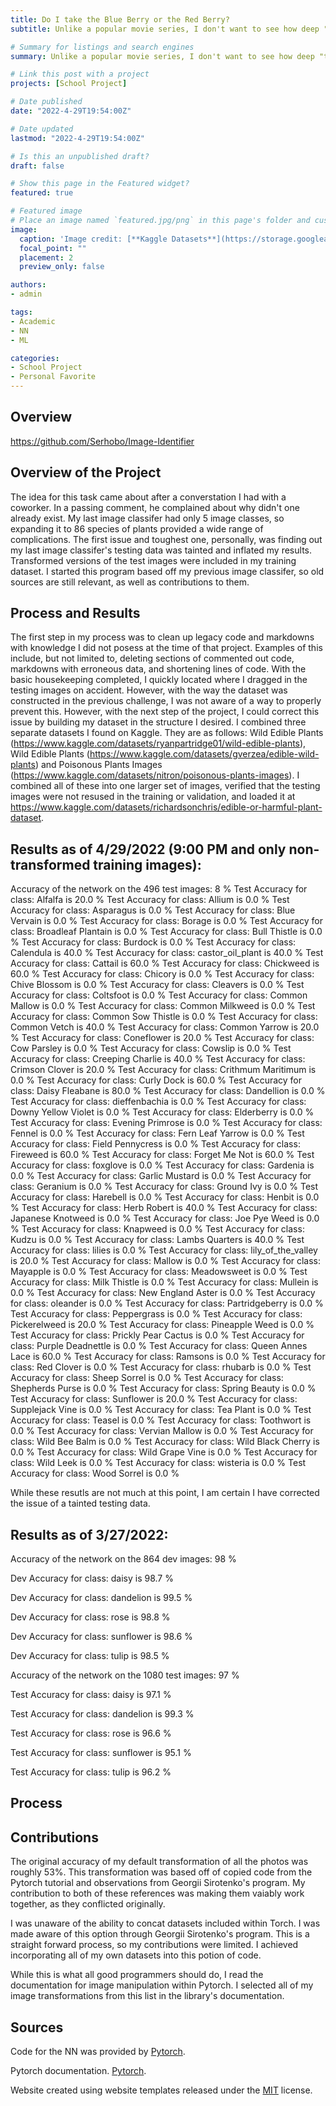 ```yaml
---
title: Do I take the Blue Berry or the Red Berry?
subtitle: Unlike a popular movie series, I don't want to see how deep "the rabbithole" goes. I assume other people feel like me, especially when identifying plants on a hike, or camping trip. I attempt to tackle identifying common edible and harmful plants. Take a look for yourself!

# Summary for listings and search engines
summary: Unlike a popular movie series, I don't want to see how deep "the rabbithole" goes. I assume other people feel like me, especially when identifying plants on a hike, or camping trip. I attempt to tackle identifying common edible and harmful plants. Take a look for yourself!

# Link this post with a project
projects: [School Project]

# Date published
date: "2022-4-29T19:54:00Z"

# Date updated
lastmod: "2022-4-29T19:54:00Z"

# Is this an unpublished draft?
draft: false

# Show this page in the Featured widget?
featured: true

# Featured image
# Place an image named `featured.jpg/png` in this page's folder and customize its options here.
image:
  caption: 'Image credit: [**Kaggle Datasets**](https://storage.googleapis.com/kaggle-datasets-images/8782/12270/c3af536d14e386a2bfd356d1cd84b67e/dataset-cover.jpg?t=2018-01-06-14-10-54)'
  focal_point: ""
  placement: 2
  preview_only: false

authors:
- admin

tags:
- Academic
- NN
- ML

categories:
- School Project
- Personal Favorite
---
```


## Overview

https://github.com/Serhobo/Image-Identifier


## Overview of the Project

The idea for this task came about after a converstation I had with a coworker.  In a passing comment, he complained about why didn't one already exist. My last image classifer had only 5 image classes, so expanding it to 86 species of plants provided a wide range of complications. The first issue and toughest one, personally, was finding out my last image classifer's testing data was tainted and inflated my results. Transformed versions of the test images were included in my training dataset. I started this program based off my previous image classifer, so old sources are still relevant, as well as contributions to them.

## Process and Results

The first step in my process was to clean up legacy code and markdowns with knowledge I did not posess at the time of that project. Examples of this include, but not limited to, deleting sections of commented out code, markdowns with erroneous data, and shortening lines of code. With the basic housekeeping completed, I quickly located where I dragged in the testing images on accident. However, with the way the dataset was constructed in the previous challenge, I was not aware of a way to properly prevent this. However, with the next step of the project, I could correct this issue by building my dataset in the structure I desired.
  I combined three separate datasets I found on Kaggle. They are as follows: Wild Edible Plants (https://www.kaggle.com/datasets/ryanpartridge01/wild-edible-plants), Wild Edible Plants (https://www.kaggle.com/datasets/gverzea/edible-wild-plants) and Poisonous Plants Images (https://www.kaggle.com/datasets/nitron/poisonous-plants-images). I combined all of these into one larger set of images, verified that the testing images were not resused in the training or validation, and loaded it at https://www.kaggle.com/datasets/richardsonchris/edible-or-harmful-plant-dataset.

## Results as of 4/29/2022 (9:00 PM and only non-transformed training images):

Accuracy of the network on the 496 test images: 8 %
Test Accuracy for class: Alfalfa is 20.0 %
Test Accuracy for class: Allium is 0.0 %
Test Accuracy for class: Asparagus is 0.0 %
Test Accuracy for class: Blue Vervain is 0.0 %
Test Accuracy for class: Borage is 0.0 %
Test Accuracy for class: Broadleaf Plantain is 0.0 %
Test Accuracy for class: Bull Thistle is 0.0 %
Test Accuracy for class: Burdock is 0.0 %
Test Accuracy for class: Calendula is 40.0 %
Test Accuracy for class: castor_oil_plant is 40.0 %
Test Accuracy for class: Cattail is 60.0 %
Test Accuracy for class: Chickweed is 60.0 %
Test Accuracy for class: Chicory is 0.0 %
Test Accuracy for class: Chive Blossom is 0.0 %
Test Accuracy for class: Cleavers is 0.0 %
Test Accuracy for class: Coltsfoot is 0.0 %
Test Accuracy for class: Common Mallow is 0.0 %
Test Accuracy for class: Common Milkweed is 0.0 %
Test Accuracy for class: Common Sow Thistle is 0.0 %
Test Accuracy for class: Common Vetch is 40.0 %
Test Accuracy for class: Common Yarrow is 20.0 %
Test Accuracy for class: Coneflower is 20.0 %
Test Accuracy for class: Cow Parsley is 0.0 %
Test Accuracy for class: Cowslip is 0.0 %
Test Accuracy for class: Creeping Charlie is 40.0 %
Test Accuracy for class: Crimson Clover is 20.0 %
Test Accuracy for class: Crithmum Maritimum is 0.0 %
Test Accuracy for class: Curly Dock is 60.0 %
Test Accuracy for class: Daisy Fleabane is 80.0 %
Test Accuracy for class: Dandellion is 0.0 %
Test Accuracy for class: dieffenbachia is 0.0 %
Test Accuracy for class: Downy Yellow Violet is 0.0 %
Test Accuracy for class: Elderberry is 0.0 %
Test Accuracy for class: Evening Primrose is 0.0 %
Test Accuracy for class: Fennel is 0.0 %
Test Accuracy for class: Fern Leaf Yarrow is 0.0 %
Test Accuracy for class: Field Pennycress is 0.0 %
Test Accuracy for class: Fireweed is 60.0 %
Test Accuracy for class: Forget Me Not is 60.0 %
Test Accuracy for class: foxglove is 0.0 %
Test Accuracy for class: Gardenia is 0.0 %
Test Accuracy for class: Garlic Mustard is 0.0 %
Test Accuracy for class: Geranium is 0.0 %
Test Accuracy for class: Ground Ivy is 0.0 %
Test Accuracy for class: Harebell is 0.0 %
Test Accuracy for class: Henbit is 0.0 %
Test Accuracy for class: Herb Robert is 40.0 %
Test Accuracy for class: Japanese Knotweed is 0.0 %
Test Accuracy for class: Joe Pye Weed is 0.0 %
Test Accuracy for class: Knapweed is 0.0 %
Test Accuracy for class: Kudzu is 0.0 %
Test Accuracy for class: Lambs Quarters is 40.0 %
Test Accuracy for class: lilies is 0.0 %
Test Accuracy for class: lily_of_the_valley is 20.0 %
Test Accuracy for class: Mallow is 0.0 %
Test Accuracy for class: Mayapple is 0.0 %
Test Accuracy for class: Meadowsweet is 0.0 %
Test Accuracy for class: Milk Thistle is 0.0 %
Test Accuracy for class: Mullein is 0.0 %
Test Accuracy for class: New England Aster is 0.0 %
Test Accuracy for class: oleander is 0.0 %
Test Accuracy for class: Partridgeberry is 0.0 %
Test Accuracy for class: Peppergrass is 0.0 %
Test Accuracy for class: Pickerelweed is 20.0 %
Test Accuracy for class: Pineapple Weed is 0.0 %
Test Accuracy for class: Prickly Pear Cactus is 0.0 %
Test Accuracy for class: Purple Deadnettle is 0.0 %
Test Accuracy for class: Queen Annes Lace is 60.0 %
Test Accuracy for class: Ramsons is 0.0 %
Test Accuracy for class: Red Clover is 0.0 %
Test Accuracy for class: rhubarb is 0.0 %
Test Accuracy for class: Sheep Sorrel is 0.0 %
Test Accuracy for class: Shepherds Purse is 0.0 %
Test Accuracy for class: Spring Beauty is 0.0 %
Test Accuracy for class: Sunflower is 20.0 %
Test Accuracy for class: Supplejack Vine is 0.0 %
Test Accuracy for class: Tea Plant is 0.0 %
Test Accuracy for class: Teasel is 0.0 %
Test Accuracy for class: Toothwort is 0.0 %
Test Accuracy for class: Vervian Mallow is 0.0 %
Test Accuracy for class: Wild Bee Balm is 0.0 %
Test Accuracy for class: Wild Black Cherry is 0.0 %
Test Accuracy for class: Wild Grape Vine is 0.0 %
Test Accuracy for class: Wild Leek is 0.0 %
Test Accuracy for class: wisteria is 0.0 %
Test Accuracy for class: Wood Sorrel is 0.0 %

While these resutls are not much at this point, I am certain I have corrected the issue of a tainted testing data. 

## Results as of 3/27/2022:

Accuracy of the network on the 864 dev images: 98 %

Dev Accuracy for class: daisy is 98.7 %

Dev Accuracy for class: dandelion is 99.5 %

Dev Accuracy for class: rose  is 98.8 %

Dev Accuracy for class: sunflower is 98.6 %

Dev Accuracy for class: tulip is 98.5 %

Accuracy of the network on the 1080 test images: 97 %

Test Accuracy for class: daisy is 97.1 %

Test Accuracy for class: dandelion is 99.3 %

Test Accuracy for class: rose  is 96.6 %

Test Accuracy for class: sunflower is 95.1 %

Test Accuracy for class: tulip is 96.2 %

## Process



## Contributions

The original accuracy of my default transformation of all the photos was roughly 53%. This transformation was based off of copied code from the Pytorch tutorial and observations from Georgii Sirotenko's program. My contribution to both of these references was making them vaiably work together, as they conflicted originally. 

I was unaware of the ability to concat datasets included within Torch. I was made aware of this option through Georgii Sirotenko's program. This is a straight forward process, so my contributions were limited. I achieved incorporating all of my own datasets into this potion of code.

While this is what all good programmers should do, I read the documentation for image manipulation within Pytorch. I selected all of my image transformations from this list in the library's documentation.

## Sources

Code for the NN was provided by [Pytorch](https://pytorch.org/tutorials/beginner/blitz/cifar10_tutorial.html#sphx-glr-beginner-blitz-cifar10-tutorial-py).

Pytorch documentation. [Pytorch](https://pytorch.org/vision/stable/auto_examples/plot_transforms.html#sphx-glr-auto-examples-plot-transforms-py).

Website created using website templates released under the [MIT](https://github.com/wowchemy/wowchemy-hugo-modules/blob/master/LICENSE.md) license.
